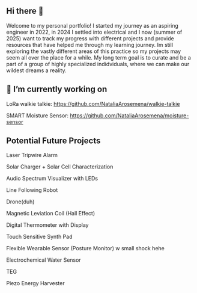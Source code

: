 ## Hi there 👋
Welcome to my personal portfolio! I started my journey as an aspiring engineer in 2022, in 2024 I settled into electrical and I now (summer of 2025) want to track my progress with different projects and provide resources that have helped me through my learning journey. Im still exploring the vastly different areas of this practice so my projects may seem all over the place for a while. My long term goal is to curate and be a part of a group of highly specialized indidviduals, where we can make our wildest dreams a reality. 

## 🔭 I’m currently working on
LoRa walkie talkie: https://github.com/NataliaArosemena/walkie-talkie 

SMART Moisture Sensor: https://github.com/NataliaArosemena/moisture-sensor


## Potential Future Projects
Laser Tripwire Alarm

Solar Charger + Solar Cell Characterization

Audio Spectrum Visualizer with LEDs

Line Following Robot

Drone(duh)

Magnetic Leviation Coil (Hall Effect)

Digital Thermometer with Display

Touch Sensitive Synth Pad

Flexible Wearable Sensor (Posture Monitor) w small shock hehe

Electrochemical Water Sensor

TEG

Piezo Energy Harvester

<!--
**NataliaArosemena/NataliaArosemena** is a ✨ _special_ ✨ repository because its `README.md` (this file) appears on your GitHub profile.

Here are some ideas to get you started:

- 🔭 I’m currently working on ...
- 🌱 I’m currently learning ...
- 👯 I’m looking to collaborate on ...
- 🤔 I’m looking for help with ...
- 💬 Ask me about ...
- 📫 How to reach me: ...
- 😄 Pronouns: ...
- ⚡ Fun fact: ...
-->
